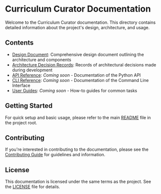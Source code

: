 # Curriculum Curator Documentation

Welcome to the Curriculum Curator documentation. This directory contains detailed information about the project's design, architecture, and usage.

## Contents

- [Design Document](design.md): Comprehensive design document outlining the architecture and components
- [Architecture Decision Records](adr/README.md): Records of architectural decisions made during development
- [API Reference](api/README.md): *Coming soon* - Documentation of the Python API
- [CLI Reference](cli/README.md): *Coming soon* - Documentation of the Command Line Interface
- [User Guides](guides/README.md): *Coming soon* - How-to guides for common tasks

## Getting Started

For quick setup and basic usage, please refer to the main [README](../README.md) file in the project root.

## Contributing

If you're interested in contributing to the documentation, please see the [Contributing Guide](../CONTRIBUTING.md) for guidelines and information.

## License

This documentation is licensed under the same terms as the project. See the [LICENSE](../LICENSE) file for details.